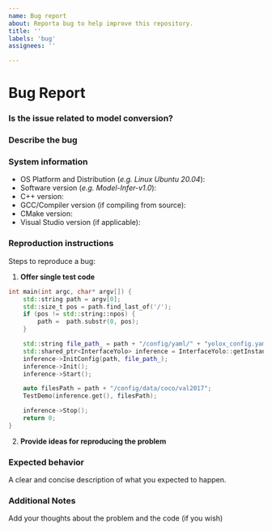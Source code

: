 ```yaml
---
name: Bug report
about: Reporta bug to help improve this repository.
title: ''
labels: 'bug'
assignees: ''

---
```


# Bug Report

### Is the issue related to model conversion?


### Describe the bug


### System information
- OS Platform and Distribution (*e.g. Linux Ubuntu 20.04*):
- Software version (*e.g. Model-Infer-v1.0*):
- C++ version:
- GCC/Compiler version (if compiling from source):
- CMake version:
- Visual Studio version (if applicable):


### Reproduction instructions
Steps to reproduce a bug:

1. **Offer single test code**
```c++
int main(int argc, char* argv[]) {
    std::string path = argv[0];
    std::size_t pos = path.find_last_of('/');
    if (pos != std::string::npos) {
        path =  path.substr(0, pos);
    }

    std::string file_path_ = path + "/config/yaml/" + "yolox_config.yaml";
    std::shared_ptr<InterfaceYolo> inference = InterfaceYolo::getInstance();
    inference->InitConfig(path, file_path_);
    inference->Init();
    inference->Start();

    auto filesPath = path + "/config/data/coco/val2017";
    TestDemo(inference.get(), filesPath);

    inference->Stop();
    return 0;
}
```

2. **Provide ideas for reproducing the problem**

### Expected behavior
A clear and concise description of what you expected to happen.

### Additional Notes
Add your thoughts about the problem and the code (if you wish)
